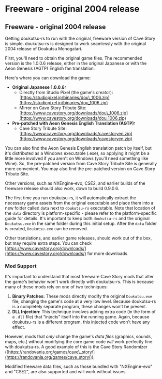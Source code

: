 # Freeware - original 2004 release

## Freeware - original 2004 release

Getting doukutsu-rs to run with the original, freeware version of Cave Story is simple. doukutsu-rs is designed to work seamlessly with the original 2004 release of Doukutsu Monogatari.

First, you'll need to obtain the original game files. The recommended version is the 1.0.0.6 release, either in the original Japanese or with the Aeon Genesis (AGTP) English fan translation.

Here's where you can download the game:

* **Original Japanese 1.0.0.6:**
  * Directly from Studio Pixel (the game's creator): [https://studiopixel.jp/binaries/dou\_1006.zip](https://studiopixel.jp/binaries/dou_1006.zip)
  * Mirror on Cave Story Tribute Site: [https://www.cavestory.org/downloads/dou\_1006.zip](https://www.cavestory.org/downloads/dou_1006.zip)
* **Pre-patched with Aeon Genesis English Translation (AGTP):**
  * Cave Story Tribute Site: [https://www.cavestory.org/downloads/cavestoryen.zip](https://www.cavestory.org/downloads/cavestoryen.zip)

You can also find the Aeon Genesis English translation patch by itself, but it's distributed as a Windows executable (.exe), so applying it might be a little more involved if you aren't on Windows (you'll need something like Wine). So, the pre-patched version from Cave Story Tribute Site is generally more convenient. You may also find the pre-patched version on Cave Story Tribute Site.

Other versions, such as NXEngine-evo, CSE2, and earlier builds of the freeware release should also work, down to build 0.9.0.6.

The first time you run doukutsu-rs, it will automatically extract the necessary game assets from the original executable and place them into a new folder called `data` next to `doukutsu-rs` executable. Note that location of the `data` directory is platform-specific - please refer to the platform-specific guide for details. It's important to keep both `doukutsu-rs` and the original `Doukutsu.exe` in the same folder during this initial setup. After the `data` folder is created, `Doukutsu.exe` can be removed.

Other translations, and earlier game releases, should work out of the box, but may require extra steps. You can check [https://www.cavestory.org/downloads/](https://www.cavestory.org/downloads/) for more downloads.

### Mod Support

It's important to understand that most freeware Cave Story mods that alter the game's behavior won't work directly with doukutsu-rs. This is because many of these mods rely on one of two techniques:

1. **Binary Patches:** These mods directly modify the original `Doukutsu.exe` file, changing the game's code at a very low level. Because doukutsu-rs is a completely separate program, these changes won't be present.
2. **DLL Injection:** This technique involves adding extra code (in the form of a `.dll` file) that "injects" itself into the running game. Again, because doukutsu-rs is a different program, this injected code won't have any effect.

However, mods that _only_ change the game's _data files_ (graphics, sounds, maps, etc.) without modifying the core game code _will_ work perfectly fine with doukutsu-rs. A good example of this is the Cave Story Randomizer ([https://randovania.org/games/cave\_story/](https://randovania.org/games/cave_story/)).

Modified freeware data files, such as those bundled with "NXEngine-evo" and "CSE2", are also supported and will work without issues.
